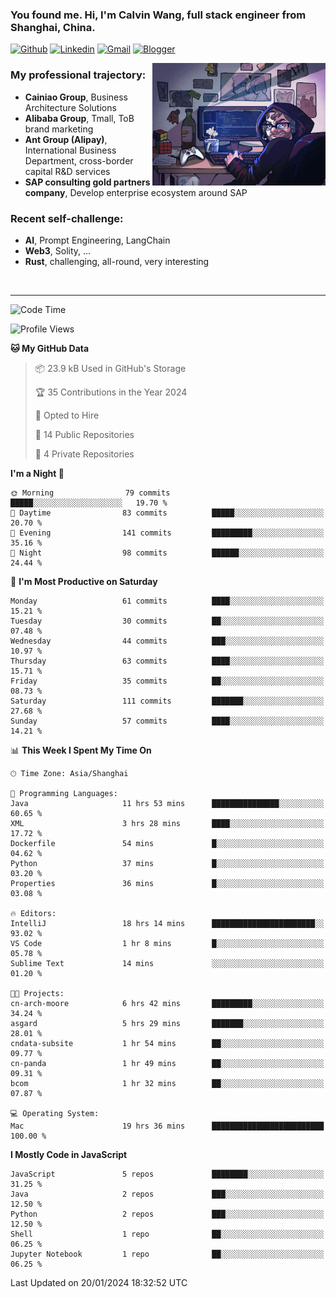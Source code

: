 <!-- Greeting -->
### You found me. Hi, I'm Calvin Wang, full stack engineer from Shanghai, China.

[![Github](https://img.shields.io/badge/-Github-000?style=flat&logo=Github&logoColor=white)](https://github.com/wangjunneil)
[![Linkedin](https://img.shields.io/badge/-LinkedIn-blue?style=flat&logo=Linkedin&logoColor=white)](https://www.linkedin.com/in/wangjunneil/)
[![Gmail](https://img.shields.io/badge/-Gmail-c14438?style=flat&logo=Gmail&logoColor=white)](mailto:wangjunneil@gmail.com)
[![Blogger](https://img.shields.io/badge/-Blogger-gray?style=flat&logo=Blogger&logoColor=white)](https://www.wangjun.dev)

<!--Introduction -->

<img align="right" alt="img" src="https://raw.githubusercontent.com/wangjunneil/wangjunneil/main/imgs/cover_image.png" width="55%" height="auto" />

### My professional trajectory: 
- **Cainiao Group**, Business Architecture Solutions
- **Alibaba Group**, Tmall, ToB brand marketing
- **Ant Group (Alipay)**, International Business Department, cross-border capital R&D services
- **SAP consulting gold partners company**, Develop enterprise ecosystem around SAP
### Recent self-challenge:
- **AI**, Prompt Engineering, LangChain
- **Web3**, Solity, ...
- **Rust**, challenging, all-round, very interesting

<br/>

---
<!-- Your badges -->

<!--START_SECTION:waka-->
![Code Time](http://img.shields.io/badge/Code%20Time-79%20hrs%2020%20mins-blue)

![Profile Views](http://img.shields.io/badge/Profile%20Views-0-blue)

**🐱 My GitHub Data** 

> 📦 23.9 kB Used in GitHub's Storage 
 > 
> 🏆 35 Contributions in the Year 2024
 > 
> 💼 Opted to Hire
 > 
> 📜 14 Public Repositories 
 > 
> 🔑 4 Private Repositories 
 > 
**I'm a Night 🦉** 

```text
🌞 Morning                79 commits          █████░░░░░░░░░░░░░░░░░░░░   19.70 % 
🌆 Daytime                83 commits          █████░░░░░░░░░░░░░░░░░░░░   20.70 % 
🌃 Evening                141 commits         █████████░░░░░░░░░░░░░░░░   35.16 % 
🌙 Night                  98 commits          ██████░░░░░░░░░░░░░░░░░░░   24.44 % 
```
📅 **I'm Most Productive on Saturday** 

```text
Monday                   61 commits          ████░░░░░░░░░░░░░░░░░░░░░   15.21 % 
Tuesday                  30 commits          ██░░░░░░░░░░░░░░░░░░░░░░░   07.48 % 
Wednesday                44 commits          ███░░░░░░░░░░░░░░░░░░░░░░   10.97 % 
Thursday                 63 commits          ████░░░░░░░░░░░░░░░░░░░░░   15.71 % 
Friday                   35 commits          ██░░░░░░░░░░░░░░░░░░░░░░░   08.73 % 
Saturday                 111 commits         ███████░░░░░░░░░░░░░░░░░░   27.68 % 
Sunday                   57 commits          ████░░░░░░░░░░░░░░░░░░░░░   14.21 % 
```


📊 **This Week I Spent My Time On** 

```text
🕑︎ Time Zone: Asia/Shanghai

💬 Programming Languages: 
Java                     11 hrs 53 mins      ███████████████░░░░░░░░░░   60.65 % 
XML                      3 hrs 28 mins       ████░░░░░░░░░░░░░░░░░░░░░   17.72 % 
Dockerfile               54 mins             █░░░░░░░░░░░░░░░░░░░░░░░░   04.62 % 
Python                   37 mins             █░░░░░░░░░░░░░░░░░░░░░░░░   03.20 % 
Properties               36 mins             █░░░░░░░░░░░░░░░░░░░░░░░░   03.08 % 

🔥 Editors: 
IntelliJ                 18 hrs 14 mins      ███████████████████████░░   93.02 % 
VS Code                  1 hr 8 mins         █░░░░░░░░░░░░░░░░░░░░░░░░   05.78 % 
Sublime Text             14 mins             ░░░░░░░░░░░░░░░░░░░░░░░░░   01.20 % 

🐱‍💻 Projects: 
cn-arch-moore            6 hrs 42 mins       █████████░░░░░░░░░░░░░░░░   34.24 % 
asgard                   5 hrs 29 mins       ███████░░░░░░░░░░░░░░░░░░   28.01 % 
cndata-subsite           1 hr 54 mins        ██░░░░░░░░░░░░░░░░░░░░░░░   09.77 % 
cn-panda                 1 hr 49 mins        ██░░░░░░░░░░░░░░░░░░░░░░░   09.31 % 
bcom                     1 hr 32 mins        ██░░░░░░░░░░░░░░░░░░░░░░░   07.87 % 

💻 Operating System: 
Mac                      19 hrs 36 mins      █████████████████████████   100.00 % 
```

**I Mostly Code in JavaScript** 

```text
JavaScript               5 repos             ████████░░░░░░░░░░░░░░░░░   31.25 % 
Java                     2 repos             ███░░░░░░░░░░░░░░░░░░░░░░   12.50 % 
Python                   2 repos             ███░░░░░░░░░░░░░░░░░░░░░░   12.50 % 
Shell                    1 repo              ██░░░░░░░░░░░░░░░░░░░░░░░   06.25 % 
Jupyter Notebook         1 repo              ██░░░░░░░░░░░░░░░░░░░░░░░   06.25 % 
```




 Last Updated on 20/01/2024 18:32:52 UTC
<!--END_SECTION:waka-->
